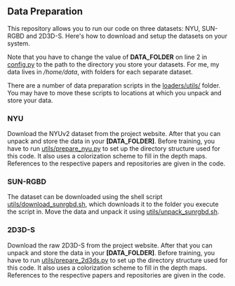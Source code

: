 ## Data Preparation
This repository allows you to run our code on three datasets: NYU, SUN-RGBD and 2D3D-S.
Here's how to download and setup the datasets on your system.

Note that you have to change the value of **DATA_FOLDER** on line 2 in [config.py](../config.py) to the path to the directory you store your datasets.
For me, my data lives in */home/data*, with folders for each separate dataset.

There are a number of data preparation scripts in the [loaders/utils/](utils) folder.
You may have to move these scripts to locations at which you unpack and store your data.

### NYU
Download the NYUv2 dataset from the project website.
After that you can unpack and store the data in your **[DATA_FOLDER]**. 
Before training, you have to run [utils/prepare_nyu.py](utils/prepare_nyu.py) to set up the directory structure used for this code.
It also uses a colorization scheme to fill in the depth maps.
References to the respective papers and repositories are given in the code.

### SUN-RGBD
The dataset can be downloaded using the shell script [utils/download_sunrgbd.sh](utils/download_sunrgbd.sh), which downloads it to the folder you execute the script in.
Move the data and unpack it using [utils/unpack_sunrgbd.sh](utils/unpack_sunrgbd.sh).

### 2D3D-S
Download the raw 2D3D-S from the project website.
After that you can unpack and store the data in your **[DATA_FOLDER]**. 
Before training, you have to run [utils/prepare_2d3ds.py](utils/prepare_2d3ds.py) to set up the directory structure used for this code.
It also uses a colorization scheme to fill in the depth maps.
References to the respective papers and repositories are given in the code.